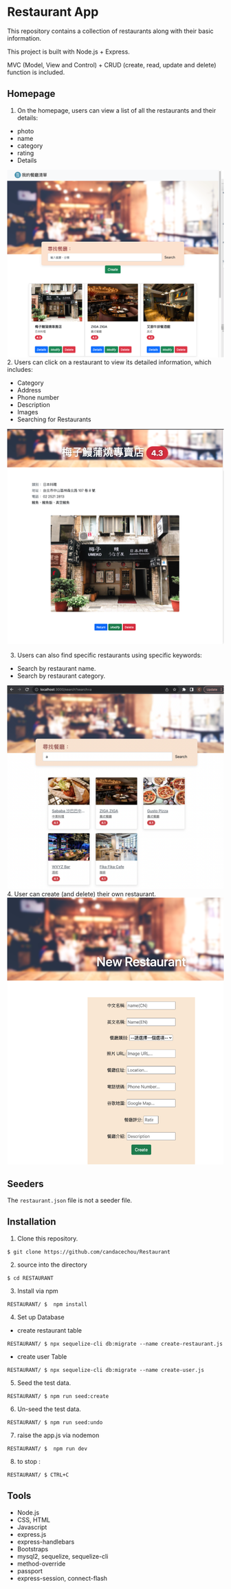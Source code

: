 # Restaurant App

This repository contains a collection of restaurants along with their basic information.

This project is built with Node.js + Express.

MVC (Model, View and Control) +  CRUD (create, read, update and delete) function is included.

## Homepage

1. On the homepage, users can view a list of all the restaurants and their details:

  - photo
  - name
  - category
  - rating
  - Details

![search page](./images/index.png)
2. Users can click on a restaurant to view its detailed information, which includes:

  - Category
  - Address
  - Phone number
  - Description
  - Images
  - Searching for Restaurants

![search page](./images/details.png)

3. Users can also find specific restaurants using specific keywords:

  - Search by restaurant name.
  - Search by restaurant category.

  
![search page](./images/search.png)
4. User can create (and delete) their own restaurant.
![search page](./images/create.png)
## Seeders
The `restaurant.json` file is not a seeder file.
## Installation 
1. Clone this repository.

``` 
$ git clone https://github.com/candacechou/Restaurant
```

2. source into the directory

```
$ cd RESTAURANT
```

3. Install via npm

```
RESTAURANT/ $  npm install
```
4. Set up Database

- create restaurant table
```
RESTAURANT/ $ npx sequelize-cli db:migrate --name create-restaurant.js
```

- create user Table
```
RESTAURANT/ $ npx sequelize-cli db:migrate --name create-user.js
```
5.  Seed the test data.
```
RESTAURANT/ $ npm run seed:create
```
6. Un-seed the test data.
```
RESTAURANT/ $ npm run seed:undo 
```
7. raise the app.js via nodemon

```
RESTAURANT/ $  npm run dev 
```

8. to stop :

```
RESTAURANT/ $ CTRL+C
```

## Tools

- Node.js
- CSS, HTML
- Javascript
- express.js
- express-handlebars
- Bootstraps
- mysql2, sequelize, sequelize-cli
- method-override
- passport
- express-session, connect-flash